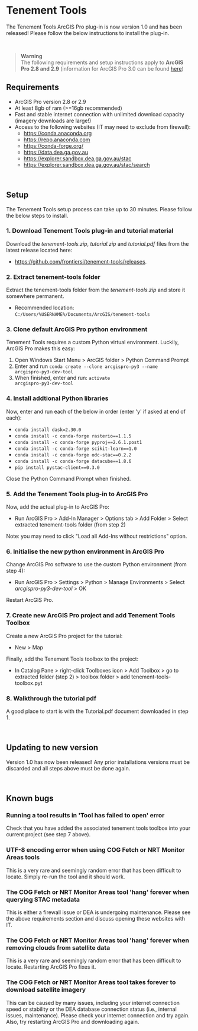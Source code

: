 # Tenement Tools
The Tenement Tools ArcGIS Pro plug-in is now version 1.0 and has been released! Please follow the below instructions to install the plug-in.

<br/>


> **Warning**  
> The following requirements and setup instructions apply to **ArcGIS Pro 2.8 and 2.9** (information for ArcGIS Pro 3.0 can be found [here](https://github.com/frontiersi/tenement-tools/blob/argispro30-migration/README.md))

## Requirements
* ArcGIS Pro version 2.8 or 2.9
* At least 8gb of ram (>=16gb recommended)
* Fast and stable internet connection with unlimited download capacity (imagery downloads are large!)
* Access to the following websites (IT may need to exclude from firewall):
  * https://conda.anaconda.org
  * https://repo.anaconda.com
  * https://conda-forge.org/
  * https://data.dea.ga.gov.au
  * https://explorer.sandbox.dea.ga.gov.au/stac
  * https://explorer.sandbox.dea.ga.gov.au/stac/search

<br/>

## Setup
The Tenement Tools setup process can take up to 30 minutes. Please follow the below steps to install.

### 1. Download Tenement Tools plug-in and tutorial material
Download the <i>tenement-tools.zip</i>, <i>tutorial.zip</i> and <i>tutorial.pdf</i> files from the latest release located here: 
- https://github.com/frontiersi/tenement-tools/releases.

### 2. Extract tenement-tools folder
Extract the tenement-tools folder from the <i>tenement-tools.zip</i> and store it somewhere permanent.
- Recommended location: <code>C:/Users/%USERNAME%/Documents/ArcGIS/tenement-tools</code>

### 3. Clone default ArcGIS Pro python environment
Tenement Tools requires a custom Python virtual environment. Luckily, ArcGIS Pro makes this easy:
1. Open Windows Start Menu > ArcGIS folder > Python Command Prompt
2. Enter and run <code>conda create --clone arcgispro-py3 --name arcgispro-py3-dev-tool</code>
3. When finished, enter and run: <code>activate arcgispro-py3-dev-tool</code>

### 4. Install addtional Python libraries
Now, enter and run each of the below in order (enter 'y' if asked at end of each):
- <code>conda install dask=2.30.0</code>
- <code>conda install -c conda-forge rasterio==1.1.5</code>
- <code>conda install -c conda-forge pyproj==2.6.1.post1</code>
- <code>conda install -c conda-forge scikit-learn==1.0</code>
- <code>conda install -c conda-forge odc-stac==0.2.2</code>
- <code>conda install -c conda-forge datacube==1.8.6</code>
- <code>pip install pystac-client==0.3.0</code>

Close the Python Command Prompt when finished.

### 5. Add the Tenement Tools plug-in to ArcGIS Pro
Now, add the actual plug-in to ArcGIS Pro:
- Run ArcGIS Pro > Add-In Manager > Options tab > Add Folder > Select extracted tenement-tools folder (from step 2)

Note: you may need to click "Load all Add-Ins without restrictions" option.

### 6. Initialise the new python environment in ArcGIS Pro
Change ArcGIS Pro software to use the custom Python environment (from step 4):
- Run ArcGIS Pro > Settings > Python > Manage Environments > Select <i>arcgispro-py3-dev-tool</i> > OK

Restart ArcGIS Pro.

### 7. Create new ArcGIS Pro project and add Tenement Tools Toolbox
Create a new ArcGIS Pro project for the tutorial:
- New > Map 

Finally, add the Tenement Tools toolbox to the project:
- In Catalog Pane > right-click Toolboxes icon > Add Toolbox > go to extracted folder (step 2) > toolbox folder > add tenement-tools-toolbox.pyt

### 8. Walkthrough the tutorial pdf
A good place to start is with the Tutorial.pdf document downloaded in step 1.

<br/>

## Updating to new version
Version 1.0 has now been released! Any prior installations versions must be discarded and all steps above must be done again.

<br/>

## Known bugs
### Running a tool results in 'Tool has failed to open' error
Check that you have added the associated tenement tools toolbox into your current project (see step 7 above).

### UTF-8 encoding error when using COG Fetch or NRT Monitor Areas tools
This is a very rare and seemingly random error that has been difficult to locate. Simply re-run the tool and it should work.

### The COG Fetch or NRT Monitor Areas tool 'hang' forever when querying STAC metadata
This is either a firewall issue or DEA is undergoing maintenance. Please see the above requirements section and discuss opening these websites with IT. 

### The COG Fetch or NRT Monitor Areas tool 'hang' forever when removing clouds from satellite data
This is a very rare and seemingly random error that has been difficult to locate. Restarting ArcGIS Pro fixes it.

### The COG Fetch or NRT Monitor Areas tool takes forever to download satellite imagery
This can be caused by many issues, including your internet connection speed or stability or the DEA database connection status (i.e., internal issues, maintenance). Please check your internet connection and try again. Also, try restarting ArcGIS Pro and downloading again.
